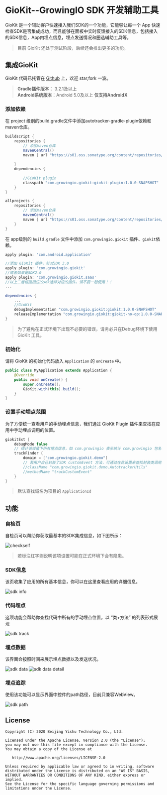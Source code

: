 GioKit--GrowingIO SDK 开发辅助工具
======
GioKit 是一个辅助客户快速接入我们SDK的一个功能，它能够让每一个 App 快速检查SDK是否集成成功，而且能够在面板中实时反馈接入的SDK信息，包括接入的SDK信息，App内埋点信息，埋点发送情况和圈选辅助工具等。

> 目前 GioKit 还处于测试阶段，后续还会推出更多的功能。


## 集成GioKit

GioKit 代码已托管在 [Github](https://github.com/growingio/giokit-android) 上，欢迎 star,fork 一波。

> **Gradle插件版本**： 3.2.1及以上  
> **Android系统版本**：Android 5.0及以上
> **仅支持AndroidX**

### 添加依赖
在 project 级别的build.gradle文件中添加autotracker-gradle-plugin依赖和maven仓库。

```groovy
buildscript {
    repositories {
        // 添加maven仓库
        mavenCentral()
        maven { url "https://s01.oss.sonatype.org/content/repositories/snapshots/" }
        
    }
    dependencies {
        
        //GioKit plugin
        classpath "com.growingio.giokit:giokit-plugin:1.0.0-SNAPSHOT"
    }
}

allprojects {
    repositories {
        // 添加maven仓库
        mavenCentral()
        maven { url "https://s01.oss.sonatype.org/content/repositories/snapshots/" }
    }
}
```

在 app级别的 `build.gradle` 文件中添加 `com.growingio.giokit` 插件、`giokit`依赖。
```groovy
apply plugin: 'com.android.application'

//添加 GioKit 插件，针对SDK 3.0
apply plugin: 'com.growingio.giokit'
//或者如果是SDK2.0
apply plugin: 'com.growingio.giokit.saas'
//以上二者根据相应的sdk选择对应的插件，请不要一起使用！！
...

dependencies {
    ...
    //GioKit
    debugImplementation "com.growingio.giokit:giokit:1.0.0-SNAPSHOT"
    releaseImplementation "com.growingio.giokit:giokit-no-op:1.0.0-SNAPSHOT"
}

```
> 为了避免在正式环境下出现不必要的错误，请务必只在Debug环境下使用 GioKit 工具。

### 初始化
请将 GioKit 的初始化代码放入 `Application` 的 `onCreate` 中。

```java
public class MyApplication extends Application {
    @Override
    public void onCreate() {
        super.onCreate();
        GioKit.with(this).build();
    }
}
```

### 设置手动埋点范围
为了方便统一查看用户的手动埋点信息，我们通过 GioKit Plugin 插件来查找在应用中手动埋点调用的位置。

```groovy
giokitExt {
    debugMode false
    // 统计该域值下所有埋点信息，如 com.growingio 表示统计 com.growingio 包名下的埋点代码
    trackFinder {
        domain = ["com.growingio.giokit.demo"]
        // 若用户自己封装了SDK customEvent 方法，可通过在此设置来查找封装类调用的代码
        //className "com.growingio.giokit.demo.AutotrackerUtils"
        //methodName "trackCustomEvent"
    }
}
```

> 默认查找域名为项目的 `ApplicationId`

## 功能

### 自检页
自检页可以帮助你获取最基本的SDK集成信息，如下图所示：

![checkself](https://github.com/growingio/giokit-android/blob/master/ScreenShot/checkself.jpg?raw=true)

> 若标注红字则说明该项设置可能在正式环境下会有隐患。

### SDK信息
该页收集了应用的所有基本信息，你可以在这里查看应用的详细信息。

![sdk info](https://github.com/growingio/giokit-android/blob/master/ScreenShot/sdkinfo.jpg?raw=true)

### 代码埋点
这项功能会帮助你查找代码中所有的手动埋点位置，以 “类+方法” 的列表形式展现

![sdk track](https://github.com/growingio/giokit-android/blob/master/ScreenShot/sdktrack.jpg?raw=true)

### 埋点数据
该界面会按照时间来展示埋点数据以及发送状况。

![sdk data](https://github.com/growingio/giokit-android/blob/master/ScreenShot/sdkdata.jpg?raw=true)
![sdk data detail](https://github.com/growingio/giokit-android/blob/master/ScreenShot/datadetail.jpg?raw=true)

### 埋点追踪
使用该功能可以显示界面中控件的path路径，目前只兼容WebView。

![sdk path](https://github.com/growingio/giokit-android/blob/master/ScreenShot/circler.jpg?raw=true)


## License
```
Copyright (C) 2020 Beijing Yishu Technology Co., Ltd.

Licensed under the Apache License, Version 2.0 (the "License");
you may not use this file except in compliance with the License.
You may obtain a copy of the License at

   http://www.apache.org/licenses/LICENSE-2.0

Unless required by applicable law or agreed to in writing, software
distributed under the License is distributed on an "AS IS" BASIS,
WITHOUT WARRANTIES OR CONDITIONS OF ANY KIND, either express or implied.
See the License for the specific language governing permissions and
limitations under the License.
```
